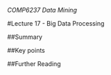 *COMP6237 Data Mining*

#Lecture 17 - Big Data Processing

##Summary

##Key points

##Further Reading
